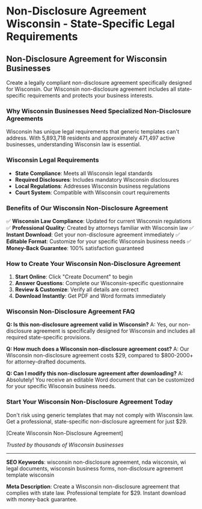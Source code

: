 # Non-Disclosure Agreement Wisconsin - State-Specific Legal Requirements

## Non-Disclosure Agreement for Wisconsin Businesses

Create a legally compliant non-disclosure agreement specifically designed for Wisconsin. Our Wisconsin non-disclosure agreement includes all state-specific requirements and protects your business interests.

### Why Wisconsin Businesses Need Specialized Non-Disclosure Agreements

Wisconsin has unique legal requirements that generic templates can't address. With 5,893,718 residents and approximately 471,497 active businesses, understanding Wisconsin law is essential.

### Wisconsin Legal Requirements

- **State Compliance**: Meets all Wisconsin legal standards
- **Required Disclosures**: Includes mandatory Wisconsin disclosures
- **Local Regulations**: Addresses Wisconsin business regulations
- **Court System**: Compatible with Wisconsin court requirements

### Benefits of Our Wisconsin Non-Disclosure Agreement

✅ **Wisconsin Law Compliance**: Updated for current Wisconsin regulations
✅ **Professional Quality**: Created by attorneys familiar with Wisconsin law
✅ **Instant Download**: Get your non-disclosure agreement immediately
✅ **Editable Format**: Customize for your specific Wisconsin business needs
✅ **Money-Back Guarantee**: 100% satisfaction guaranteed

### How to Create Your Wisconsin Non-Disclosure Agreement

1. **Start Online**: Click "Create Document" to begin
2. **Answer Questions**: Complete our Wisconsin-specific questionnaire
3. **Review & Customize**: Verify all details are correct
4. **Download Instantly**: Get PDF and Word formats immediately

### Wisconsin Non-Disclosure Agreement FAQ

**Q: Is this non-disclosure agreement valid in Wisconsin?**
A: Yes, our non-disclosure agreement is specifically designed for Wisconsin and includes all required state-specific provisions.

**Q: How much does a Wisconsin non-disclosure agreement cost?**
A: Our Wisconsin non-disclosure agreement costs $29, compared to $800-2000+ for attorney-drafted documents.

**Q: Can I modify this non-disclosure agreement after downloading?**
A: Absolutely! You receive an editable Word document that can be customized for your specific Wisconsin business needs.

### Start Your Wisconsin Non-Disclosure Agreement Today

Don't risk using generic templates that may not comply with Wisconsin law. Get a professional, state-specific non-disclosure agreement for just $29.

[Create Wisconsin Non-Disclosure Agreement]

*Trusted by thousands of Wisconsin businesses*

---

**SEO Keywords**: wisconsin non-disclosure agreement, nda wisconsin, wi legal documents, wisconsin business forms, non-disclosure agreement template wisconsin

**Meta Description**: Create a Wisconsin non-disclosure agreement that complies with state law. Professional template for $29. Instant download with money-back guarantee.
